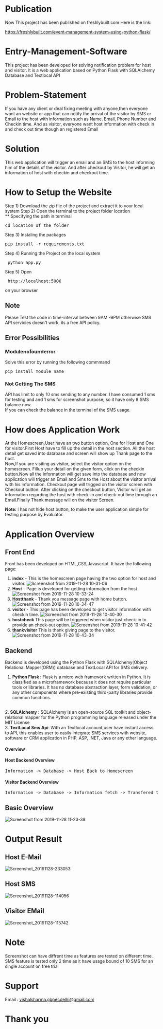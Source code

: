 # Publication
Now This project has been published on freshlybuilt.com
Here is the link:

https://freshlybuilt.com/event-management-system-using-python-flask/
# Entry-Management-Software
This project has been developed for solving notification problem for host and visitor. It is a web application based on Python Flask with SQLAlchemy Database and Textlocal API

# Problem-Statement
If you have any client or deal fixing meeting with anyone,then everyone want an website or app that can notify the arrival of the visitor by SMS or Email to the host with information such as Name, Email, Phone Number and Checkin time. And as visitor, everyone want host information with check in and check out time though an registered Email

# Solution 
This web application will trigger an email and an SMS to the host informing him of the details of the visitor. And after checkout by Visitor, he will get an information of host with checkin and checkout time.

# How to Setup the Website
Step 1) Download the zip file of the project and extract it to your local system
Step 2) Open the terminal to the project folder location
<br>** Specifying the path in terminal 
<pre>cd location_of_the_folder </pre>
Step 3) Instaling the packages
<pre>pip install -r requirements.txt</pre>
Step 4) Running the Project on the local system
<pre> python app.py </pre>
Step 5) Open 
<pre> http://localhost:5000 </pre>
on your browser


## Note
Please Test the code in time-interval between 9AM -9PM otherwise SMS API servicies doesn't work, its a free API policy.

## Error Possibilities</b>
### Modulenofounderror
Solve this error by running the following commmand
<pre>pip install module_name</pre>
### Not Getting The SMS 
API has limit to only 10 sms sending to any number. I have consumed 1 sms for testing and and 1 sms for screenshot purpose, so it have only 8 SMS balance now.
<br>If you can check the balance in the terminal of the SMS usage.

# How does Application Work
At the Homescreen,User have an two button option, One for Host and One for visitor.First Host have to fill up the detail in the host section. All the host detail get saved into database and screen will show up Thank page to the host.
<br>
Now,If you are visiting as visitor, select the visitor option on the homescreen.
Fillup your detail on the given form, click on the checkin button.Now all the information will get save into the database and now application will trigger an Email and Sms to the Host about the visitor arrival with his information. Checkout page will trigged on the visitor screen with Checkout button. After clicking on the checkout button, Visitor will get an information regarding the host with check-in and check-out time through an Email.Finally Thank message will on the visitor Screen.


<b>Note:</b> I has not hide host button, to make the user application simple for testing purpose by Evaluator.

# Application Overview 
## Front End
Front has been developed on HTML,CSS,Javascript. It have the following page:
1. <b>index</b> - This is the homescreen page having the two option for host and visitor.
![Screenshot from 2019-11-28 10-31-06](https://user-images.githubusercontent.com/37480057/69778442-56781e00-11ca-11ea-9d63-b1a15eec094c.png)
2. <b>Host</b> - Page is developed for getting information from the host
![Screenshot from 2019-11-28 10-33-24](https://user-images.githubusercontent.com/37480057/69778517-90e1bb00-11ca-11ea-8a80-2744df8003e0.png)
3. <b>Hostthank</b> - Thank you message page with home button.
![Screenshot from 2019-11-28 10-34-47](https://user-images.githubusercontent.com/37480057/69778551-ba9ae200-11ca-11ea-9d6f-7b2aee6b63c1.png)
4. <b>visitor</b> - This page has been developed to get visitor information with checkin time.
![Screenshot from 2019-11-28 10-40-30](https://user-images.githubusercontent.com/37480057/69778755-8b38a500-11cb-11ea-8881-2015900943f8.png)
5. <b>hostcheck</b> This page will be triggered when visitor just check-in to provide an check-out option.
![Screenshot from 2019-11-28 10-41-42](https://user-images.githubusercontent.com/37480057/69778804-c0dd8e00-11cb-11ea-9df6-53bac61fbb6f.png)
6. <b>thankvisitor</b> This is thank giving page to the visitor.
![Screenshot from 2019-11-28 10-43-34](https://user-images.githubusercontent.com/37480057/69778869-0732ed00-11cc-11ea-9a67-52c5554c088c.png)
 
## Backend
Backend is developed using the Python Flask with SQLAlchemy(Object Relational Mapper(ORM)) database and TextLocal API for SMS delivery.
1. <b> Python Flask </b> : Flask is a micro web framework written in Python. It is classified as a microframework because it does not require particular tools or libraries. It has no database abstraction layer, form validation, or any other components where pre-existing third-party libraries provide common functions.
<br>
2. <b> SQLAlchemy</b> : SQLAlchemy is an open-source SQL toolkit and object-relational mapper for the Python programming language released under the MIT License
<br>
3. <b> TextLocal Sms Api</b>: With an Textlocal account,user have instant access to API, this enables user to easily integrate SMS services with website, software or CRM application in PHP, ASP, .NET, Java or any other language.

#### Overview
#### Host Backend Overview
<pre>Information -> Database -> Host Back to Homescreen </pre>
#### Visitor Backend Overview
<pre>Information -> Database -> Information fetch -> Transfered to Email and SMS function -> Successfully Transfered to Host -> checkout by visitor -> Information Email to user End.</pre>

## Basic Overview
![Screenshot from 2019-11-28 11-23-38](https://user-images.githubusercontent.com/37480057/69780549-98f12900-11d1-11ea-9de1-bdcd6f627f35.png)

# Output Result
## Host E-Mail
![Screenshot_20191128-233053](https://user-images.githubusercontent.com/37480057/69826059-81e52200-1237-11ea-8e12-0a86c5c6b051.png)

## Host SMS
![Screenshot_20191128-114056](https://user-images.githubusercontent.com/37480057/69782502-3d299e80-11d7-11ea-8f6c-ec2a414c29d7.png)

## Visitor EMail
![Screenshot_20191128-115742](https://user-images.githubusercontent.com/37480057/69782467-25521a80-11d7-11ea-9de1-ef5b0219db8a.png)

# Note
Screenshot can have diffrent time as features are tested on different time. SMS feature is tested only 2 time as it have usage bound of 10 SMS for an single account on free trial

# Support
Email : vishalsharma.gbpecdelhi@gmail.com

# Thank you 
